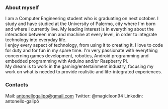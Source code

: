 ### About myself
I am a Computer Engineering student who is graduating on next october. 
I study and have studied at the University of Palermo, city where I'm born and where I currently live.
My leading interest is in everything about the interaction between man and machine at every level, in order to integrate technology into everyday life.<br>
I enjoy every aspect of technology, from using it to creating it. I love to code for duty and for fun in my spare time.
I'm very passionate with everything concerning games development, robotics, Android programming and embedded programming with Arduino and/or Raspberry Pi. <br>
My dream is to work in the gaming/entertainment industry, focusing my work on what is needed to provide realistic and life-integrated experiences.
### Contacts
Mail: antonellogalipo@gmail.com
Twitter: @magicleon94
Linkedin: antonello-galipò
